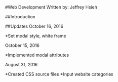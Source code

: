 #Web Development
Written by: Jeffrey Hsieh

##Introduction


##Updates
October 16, 2016

*Set modal style, white frame


October 15, 2016

*Implemented modal attributes


August 31, 2016

*Created CSS source files
*Input website categories
